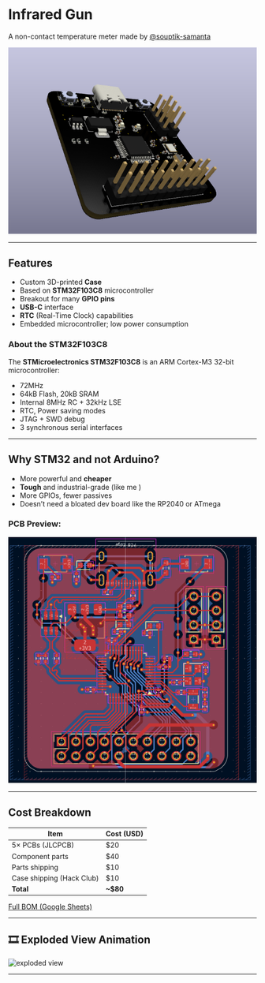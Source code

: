 # Infrared Gun 
A non-contact temperature meter made by [@souptik-samanta](https://github.com/souptik-samanta/)

![Device photo](img2/image-6.png)

---

## Features
- Custom 3D-printed **Case**
- Based on **STM32F103C8** microcontroller
- Breakout for many **GPIO pins**
- **USB-C** interface
- **RTC** (Real-Time Clock) capabilities
- Embedded microcontroller; low power consumption

### About the STM32F103C8
The **STMicroelectronics STM32F103C8** is an ARM Cortex-M3 32-bit microcontroller:
- 72MHz
- 64kB Flash, 20kB SRAM
- Internal 8MHz RC + 32kHz LSE
- RTC, Power saving modes
- JTAG + SWD debug
- 3 synchronous serial interfaces

---

## Why STM32 and not Arduino?
- More powerful and **cheaper**
- **Tough** and industrial-grade (like me )
- More GPIOs, fewer passives
- Doesn’t need a bloated dev board like the RP2040 or ATmega

### PCB Preview:
![PCB image](img2/image-7.png)

---

## Cost Breakdown

| Item                        | Cost (USD)  |
|-----------------------------|-------------|
| 5× PCBs (JLCPCB)            | $20         |
| Component parts             | $40         |
| Parts shipping              | $10         |
| Case shipping (Hack Club)  | $10         |
| **Total**                   | **~$80**    |

[Full BOM (Google Sheets)](https://docs.google.com/spreadsheets/d/1CJmj2ZeR5zD6k4xkK5MPgWyc9Sze1-qekb7O28ZE8Ps/edit?usp=sharing)

---

## 🎞️ Exploded View Animation


![exploded view](./img2/animation%20v2.gif) 


---

